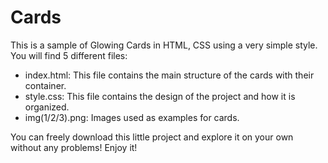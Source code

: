 # Cards

This is a sample of Glowing Cards in HTML, CSS using a very simple style. You will find 5 different files:

- index.html: This file contains the main structure of the cards with their container.
- style.css: This file contains the design of the project and how it is organized.
- img(1/2/3).png: Images used as examples for cards.

You can freely download this little project and explore it on your own without any problems! Enjoy it!
